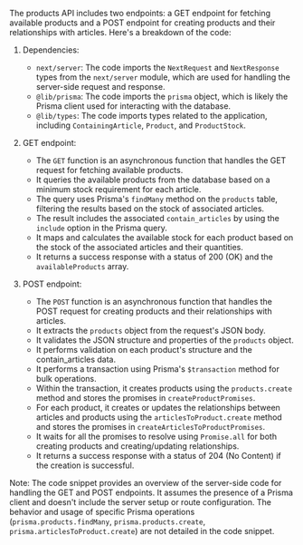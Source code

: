 The products API includes two endpoints: a GET endpoint for fetching available products and a POST endpoint for creating products and their relationships with articles. Here's a breakdown of the code:

1. Dependencies:

   - `next/server`: The code imports the `NextRequest` and `NextResponse` types from the `next/server` module, which are used for handling the server-side request and response.
   - `@lib/prisma`: The code imports the `prisma` object, which is likely the Prisma client used for interacting with the database.
   - `@lib/types`: The code imports types related to the application, including `ContainingArticle`, `Product`, and `ProductStock`.

2. GET endpoint:

   - The `GET` function is an asynchronous function that handles the GET request for fetching available products.
   - It queries the available products from the database based on a minimum stock requirement for each article.
   - The query uses Prisma's `findMany` method on the `products` table, filtering the results based on the stock of associated articles.
   - The result includes the associated `contain_articles` by using the `include` option in the Prisma query.
   - It maps and calculates the available stock for each product based on the stock of the associated articles and their quantities.
   - It returns a success response with a status of 200 (OK) and the `availableProducts` array.

3. POST endpoint:
   - The `POST` function is an asynchronous function that handles the POST request for creating products and their relationships with articles.
   - It extracts the `products` object from the request's JSON body.
   - It validates the JSON structure and properties of the `products` object.
   - It performs validation on each product's structure and the contain_articles data.
   - It performs a transaction using Prisma's `$transaction` method for bulk operations.
   - Within the transaction, it creates products using the `products.create` method and stores the promises in `createProductPromises`.
   - For each product, it creates or updates the relationships between articles and products using the `articlesToProduct.create` method and stores the promises in `createArticlesToProductPromises`.
   - It waits for all the promises to resolve using `Promise.all` for both creating products and creating/updating relationships.
   - It returns a success response with a status of 204 (No Content) if the creation is successful.

Note: The code snippet provides an overview of the server-side code for handling the GET and POST endpoints. It assumes the presence of a Prisma client and doesn't include the server setup or route configuration. The behavior and usage of specific Prisma operations (`prisma.products.findMany`, `prisma.products.create`, `prisma.articlesToProduct.create`) are not detailed in the code snippet.
